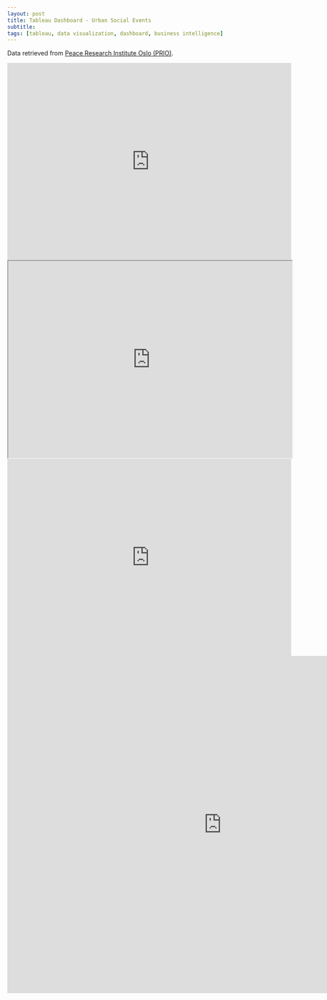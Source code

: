 ```yaml
---
layout: post
title: Tableau Dashboard - Urban Social Events
subtitle:
tags: [tableau, data visualization, dashboard, business intelligence]
---
```


Data retrieved from [Peace Research Institute Oslo (PRIO)](https://www.prio.org/Data/Armed-Conflict/Urban-Social-Disorder/).

<iframe seamless frameborder="0" src="https://public.tableau.com/profile/eva.nguyen#!/vizhome/551_project/Dashboard1?:embed=yes&:display_count=yes&:showVizHome=no" width = '650' height = '450' scrolling='yes' ></iframe>    


<iframe src="https://public.tableau.com/views/GTSRB_Result_Viz/GTSRB?:embed=yes&:display_count=yes&:showVizHome=no" width = '650' height = '450'></iframe>

<iframe seamless frameborder="0" src="https://public.tableau.com/views/551_project/Dashboard1?:embed=y&:display_count=no#1" width = '650' height = '450'></iframe>

<iframe frameborder="0" height="770" scrolling="no" src="https://public.tableau.com/views/NDBudget1/Dashboard1?:embed=y&:display_count=no#1" width="980"></iframe>
